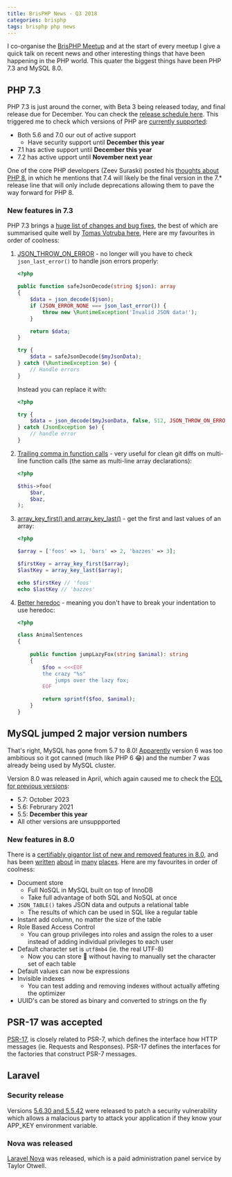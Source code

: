 ```yaml
---
title: BrisPHP News - Q3 2018
categories: brisphp
tags: brisphp php news
---
```


I co-organise the [BrisPHP Meetup](https://www.meetup.com/BrisPHP/)
and at the start of every meetup I give a quick talk on recent news and 
other interesting things that have been happening in the PHP world.
This quater the biggest things have been PHP 7.3 and MySQL 8.0.

## PHP 7.3

PHP 7.3 is just around the corner, with Beta 3 being released today, and final release due for 
December. You can check the [release schedule here](https://wiki.php.net/todo/php73). This 
triggered me to check which versions of PHP are [currently supported](https://secure.php.net/supported-versions.php):

- Both 5.6 and 7.0 our out of active support
    - Have security support until **December this year**
- 7.1 has active support until **December this year**
- 7.2 has active upport until **November next year**

One of the core PHP developers (Zeev Suraski) posted his [thoughts about PHP 8](https://externals.io/message/102415),
in which he mentions that 7.4 will likely be the final version in the 7.* release line that will only include deprecations
allowing them to pave the way forward for PHP 8.


### New features in 7.3

PHP 7.3 brings a [huge list of changes and bug fixes](https://github.com/php/php-src/blob/PHP-7.3/NEWS), the best of which
 are summarised quite well by [Tomas Votruba here](https://www.tomasvotruba.cz/blog/2018/08/16/whats-new-in-php-73-in-30-seconds-in-diffs/),
Here are my favourites in order of coolness:

1. [JSON_THROW_ON_ERROR](https://laravel-news.com/php-7-3-json-error-handling) - no longer will you have to 
    check `json_last_error()` to handle json errors properly:
    ```php
    <?php

    public function safeJsonDecode(string $json): array
    {
        $data = json_decode($json);
        if (JSON_ERROR_NONE === json_last_error()) {
            throw new \RuntimeException('Invalid JSON data!');
        }

        return $data;
    }

    try {
        $data = safeJsonDecode($myJsonData);
    } catch (\RuntimeException $e) {
        // Handle errors
    }
    ```
    Instead you can replace it with:
    ```php
    <?php

    try {
        $data = json_decode($myJsonData, false, 512, JSON_THROW_ON_ERROR);
    } catch (JsonException $e) {
        // handle error
    }
    ```
2. [Trailing comma in function calls](https://laravel-news.com/php-trailing-commas-functions) -
    very useful for clean git diffs on multi-line function calls (the same as multi-line array declarations):
    ```php
    <?php

    $this->foo(
        $bar,
        $baz,
    );
    ```
3. [array_key_first() and array_key_last()](https://laravel-news.com/outer-array-functions-php-7-3) - 
    get the first and last values of an array:
    ```php
    <?php

    $array = ['foos' => 1, 'bars' => 2, 'bazzes' => 3];

    $firstKey = array_key_first($array);
    $lastKey = array_key_last($array);

    echo $firstKey // 'foos'
    echo $lastKey // 'bazzes'
    ```
4. [Better heredoc](https://laravel-news.com/flexible-heredoc-and-nowdoc-coming-to-php-7-3) - 
    meaning you don't have to break your indentation to use heredoc:
    ```php
    <?php

    class AnimalSentences
    {
        
        public function jumpLazyFox(string $animal): string
        {
            $foo = <<<EOF
            the crazy "%s"
                jumps over the lazy fox;
            EOF

            return sprintf($foo, $animal);
        }
    }
    ```

## MySQL jumped 2 major version numbers

That's right, MySQL has gone from 5.7 to 8.0! [Apparently](https://dba.stackexchange.com/questions/207506/what-happened-to-mysql-6-7)
version 6 was too ambitious so it got canned (much like PHP 6 😂) and the number 7 was already 
being used by MySQL cluster.

Version 8.0 was released in April, which again caused me to check the 
[EOL for previous versions](https://endoflife.software/applications/databases/mysql):

- 5.7: October 2023
- 5.6: Februrary 2021
- 5.5: **December this year**
- All other versions are unsuppported


### New features in 8.0

There is a [certifiably gigantor list of new and removed features in 8.0](https://dev.mysql.com/doc/refman/8.0/en/mysql-nutshell.html),
and has been [written](https://lefred.be/content/top-10-mysql-8-0-features-for-developers/) 
[about](https://www.analyticsindiamag.com/take-mysql-8-0-latest-features/) in 
[many](https://mysqlserverteam.com/whats-new-in-mysql-8-0-generally-available/) 
[places](https://mysqlserverteam.com/mysql-8-0-announcing-ga-of-the-mysql-document-store/).
Here are my favourites in order of coolness:

- Document store
    - Full NoSQL in MySQL built on top of InnoDB
    - Take full advantage of both SQL and NoSQL at once
- `JSON_TABLE()` takes JSON data and outputs a relational table
    - The results of which can be used in SQL like a regular table
- Instant add column, no matter the size of the table
- Role Based Access Control
    - You can group privileges into roles and assign the roles to a user instead of adding individual privileges to each user
- Default character set is `utf8mb4` (ie. the real UTF-8)
    - Now you can store 💩 without having to manually set the character set of each table
- Default values can now be expressions
- Invisible indexes
    - You can test adding and removing indexes without actually affeting the optimizer
- UUID's can be stored as binary and converted to strings on the fly


## PSR-17 was accepted

[PSR-17](https://github.com/php-fig/fig-standards/blob/master/accepted/PSR-17-http-factory.md), is closely
related to PSR-7, which defines the interface how HTTP messages (ie. Requests and Responses).
PSR-17 defines the interfaces for the factories that construct PSR-7 messages.

## Laravel

### Security release

Versions [5.6.30 and 5.5.42](https://laravel-news.com/laravel-5-6-30) were released to patch a
security vulnerability which allows a malacious party to attack your application if they know
your APP_KEY environment variable.

### Nova was released

[Laravel Nova](https://medium.com/@taylorotwell/introducing-laravel-nova-7df0c9f67273) was
released, which is a paid administration panel service by Taylor Otwell.
